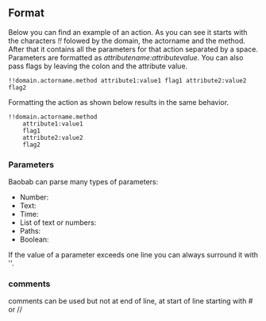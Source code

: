 ## Format

Below you can find an example of an action. As you can see it starts with the characters *!!* folowed by the domain, the actorname and the method. After that it contains all the parameters for that action separated by a space. Parameters are formatted as *attributename:attributevalue*. You can also pass flags by leaving the colon and the attribute value.

```
!!domain.actorname.method attribute1:value1 flag1 attribute2:value2 flag2
```

Formatting the action as shown below results in the same behavior.
```
!!domain.actorname.method
    attribute1:value1
    flag1
    attribute2:value2
    flag2
```

### Parameters

Baobab can parse many types of parameters:
- Number: 
- Text:
- Time:
- List of text or numbers:
- Paths:
- Boolean: 

If the value of a parameter exceeds one line you can always surround it with ''.

### comments

comments can be used but not at end of line, at start of line starting with # or //
